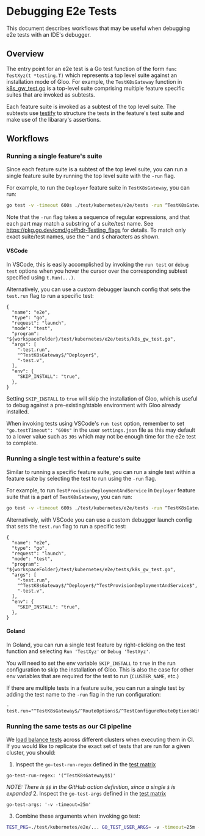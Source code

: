 # Debugging E2e Tests

This document describes workflows that may be useful when debugging e2e tests with an IDE's debugger.

## Overview

The entry point for an e2e test is a Go test function of the form `func TestXyz(t *testing.T)` which represents a top level suite against an installation mode of Gloo. For example, the `TestK8sGateway` function in [k8s_gw_test.go](/test/kubernetes/e2e/tests/k8s_gw_test.go) is a top-level suite comprising multiple feature specific suites that are invoked as subtests.

Each feature suite is invoked as a subtest of the top level suite. The subtests use [testify](https://github.com/stretchr/testify) to structure the tests in the feature's test suite and make use of the libarary's assertions.

## Workflows

### Running a single feature's suite

Since each feature suite is a subtest of the top level suite, you can run a single feature suite by running the top level suite with the `-run` flag.

For example, to run the `Deployer` feature suite in `TestK8sGateway`, you can run:
```bash
go test -v -timeout 600s ./test/kubernetes/e2e/tests -run ^TestK8sGateway$/^Deployer$
```
Note that the `-run` flag takes a sequence of regular expressions, and that each part may match a substring of a suite/test name. See https://pkg.go.dev/cmd/go#hdr-Testing_flags for details. To match only exact suite/test names, use the `^` and `$` characters as shown.

#### VSCode

In VSCode, this is easily accomplished by invoking the `run test` or `debug test` options when you hover the cursor over the corresponding subtest specified using `t.Run(...)`.

Alternatively, you can use a custom debugger launch config that sets the `test.run` flag to run a specific test:
```
{
  "name": "e2e",
  "type": "go",
  "request": "launch",
  "mode": "test",
  "program": "${workspaceFolder}/test/kubernetes/e2e/tests/k8s_gw_test.go",
  "args": [
    "-test.run",
    "^TestK8sGateway$/^Deployer$",
    "-test.v",
  ],
  "env": {
    "SKIP_INSTALL": "true",
  },
}
```

Setting `SKIP_INSTALL` to `true` will skip the installation of Gloo, which is useful to debug against a pre-existing/stable environment with Gloo already installed.

When invoking tests using VSCode's `run test` option, remember to set `"go.testTimeout": "600s"` in the user `settings.json` file as this may default to a lower value such as `30s` which may not be enough time for the e2e test to complete.

### Running a single test within a feature's suite

Similar to running a specific feature suite, you can run a single test within a feature suite by selecting the test to run using the `-run` flag.

For example, to run `TestProvisionDeploymentAndService` in `Deployer` feature suite that is a part of `TestK8sGateway`, you can run:
```bash
go test -v -timeout 600s ./test/kubernetes/e2e/tests -run ^TestK8sGateway$/^Deployer$/^TestProvisionDeploymentAndService$
```

Alternatively, with VSCode you can use a custom debugger launch config that sets the `test.run` flag to run a specific test:
```
{
  "name": "e2e",
  "type": "go",
  "request": "launch",
  "mode": "test",
  "program": "${workspaceFolder}/test/kubernetes/e2e/tests/k8s_gw_test.go",
  "args": [
    "-test.run",
    "^TestK8sGateway$/^Deployer$/^TestProvisionDeploymentAndService$",
    "-test.v",
  ],
  "env": {
    "SKIP_INSTALL": "true",
  },
}
```

#### Goland

In Goland, you can run a single test feature by right-clicking on the test function and selecting `Run 'TestXyz'` or
`Debug 'TestXyz'`.

You will need to set the env variable `SKIP_INSTALL` to `true` in the run configuration to skip the installation of Gloo. This
is also the case for other env variables that are required for the test to run (`CLUSTER_NAME`, etc.)

If there are multiple tests in a feature suite, you can run a single test by adding the test name to the `-run` flag in the run configuration:

```
-test.run="^TestK8sGateway$/^RouteOptions$/^TestConfigureRouteOptionsWithTargetRef$"
```


### Running the same tests as our CI pipeline
We [load balance tests](./load_balancing_tests.md) across different clusters when executing them in CI. If you would like to replicate the exact set of tests that are run for a given cluster, you should:
1. Inspect the `go-test-run-regex` defined in the [test matrix](/.github/workflows/pr-kubernetes-tests.yaml)
```
go-test-run-regex: '(^TestK8sGateway$$)'
```
_NOTE: There is `$$` in the GitHub action definition, since a single `$` is expanded_
2. Inspect the `go-test-args` defined in the [test matrix](/.github/workflows/pr-kubernetes-tests.yaml)
```
go-test-args: '-v -timeout=25m'
```
3. Combine these arguments when invoking go test:
```bash
TEST_PKG=./test/kubernetes/e2e/... GO_TEST_USER_ARGS= -v -timeout=25m -run '(^TestK8sGateway$)' make go-test
```